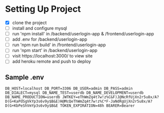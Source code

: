 # Setting Up Project

- [x] clone the project
- [ ] install and configure mysql 
- [ ] run 'npm install' in /backend/userlogin-app & /frontend/userlogin-app
- [ ] add .env for /backend/userlogin-app
- [ ] run 'npm run build' in /frontend/userlogin-app
- [ ] run 'npm start' in /backend/userlogin-app
- [ ] visit https://localhost:3000/ to view site
- [ ] add heroku remote and push to deploy 

## Sample .env
`
DB_HOST=localhost
DB_PORT=3306
DB_USER=admin
DB_PASS=admin
DB_DIALECT=mysql
DB_NAME_TEST=userdb
DB_NAME_DEVELOPMENT=userdb
DB_NAME_PRODUCTION=userdb
JWTKEY=eThWmZq4t7w!z%C&F)J@NcRfUjXn2r5u8x/A?D(G+KaPdSgVkYp3s6v9y$B&E)H@McQeThWmZq4t7w!z%C*F-JaNdRgUjXn2r5u8x/A?D(G+KbPeShVmYp3s6v9y$B&E
TOKEN_EXPIRATION=48h
BEARER=Bearer
`